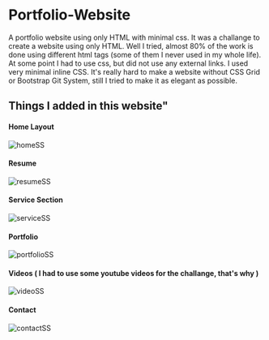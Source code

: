 # Portfolio-Website
A portfolio website using only HTML with minimal css. It was a challange to create a website using only HTML.
Well I tried, almost 80% of the work is done using different html tags (some of them I never used in my whole life).
At some point I had to use css, but did not use any external links. I used very minimal inline CSS.
It's really hard to make a website without CSS Grid or Bootstrap Git System, still I tried to make it as elegant as possible.

## Things I added in this website"
#### Home Layout
![homeSS](https://user-images.githubusercontent.com/45898995/64630453-f79ad800-d416-11e9-8d7b-1aac71c08829.PNG)

#### Resume
![resumeSS](https://user-images.githubusercontent.com/45898995/64630604-49436280-d417-11e9-9e19-c69880ae6c3b.PNG)

#### Service Section
![serviceSS](https://user-images.githubusercontent.com/45898995/64630658-60825000-d417-11e9-963f-12b59cb481bf.PNG)

#### Portfolio
![portfolioSS](https://user-images.githubusercontent.com/45898995/64630758-958ea280-d417-11e9-9626-7caae9f2816d.PNG)

#### Videos ( I had to use some youtube videos for the challange, that's why )
![videoSS](https://user-images.githubusercontent.com/45898995/64630714-7d1e8800-d417-11e9-9fb1-013180c944ac.PNG)

#### Contact
![contactSS](https://user-images.githubusercontent.com/45898995/64630782-a3442800-d417-11e9-958c-83e3331ec8b1.PNG)


